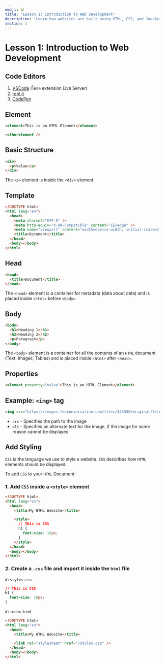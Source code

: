 ```yaml
---
emoji: 💻
title: "Lesson 1: Introduction to Web Development"
description: "Learn how websites are built using HTML, CSS, and JavaScript"
section: 1
---
```


# Lesson 1: Introduction to Web Development

## Code Editors

1. [VSCode](https://code.visualstudio.com/) (โหลด extension Live Server)
2. [repl.it](http://repl.it/)
3. [CodePen](https://codepen.io)

## Element

```html
<element>This is an HTML Element</element>

<otherelement />
```

## Basic Structure

```html
<div>
  <p>Value</p>
</div>
```

The `<p>` element is inside the `<div>` element.

## Template

```html
<!DOCTYPE html>
<html lang="en">
  <head>
    <meta charset="UTF-8" />
    <meta http-equiv="X-UA-Compatible" content="IE=edge" />
    <meta name="viewport" content="width=device-width, initial-scale=1.0" />
    <title>Document</title>
  </head>
  <body></body>
</html>
```

## Head

```html
<head>
  <title>Document</title>
</head>
```

The `<head>` element is a container for metadata (data about data) and is placed inside `<html>` before `<body>`.

## Body

```html
<body>
  <h1>Heading 1</h1>
  <h2>Heading 2</h2>
  <p>Paragraph</p>
</body>
```

The `<body>` element is a container for all the contents of an `HTML` document (Text, Images, Tables) and is placed inside `<html>` after `<head>`.

## Properties

```html
<element property="value">This is an HTML Element</element>
```

## Example: `<img>` tag

```html
<img src="https://images.theconversation.com/files/443350/original/file-20220131-15-1ndq1m6.jpg" alt="An Image" />
```

- `src` - Specifies the path to the image
- `alt` - Specifies an alternate text for the image, if the image for some reason cannot be displayed

## Add Styling

`CSS` is the language we use to style a website.
`CSS` describes how `HTML` elements should be displayed.

To add `CSS` to your `HTML` Document:

### 1. Add `CSS` inside a `<style>` element

```html
<!DOCTYPE html>
<html lang="en">
  <head>
    <title>My HTML Website</title>

    <style>
      // This is CSS
      h1 {
        font-size: 16px;
      }
    </style>
  </head>
  <body></body>
</html>
```

### 2. Create a `.css` file and import it inside the `html` file

in `styles.css`

```css
// This is CSS
h1 {
  font-size: 16px;
}
```

in `index.html`

```html
<!DOCTYPE html>
<html lang="en">
  <head>
    <title>My HTML Website</title>

    <link rel="stylesheet" href="/styles.css" />
  </head>
  <body></body>
</html>
```
